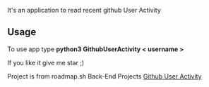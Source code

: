It's an application to read recent github User Activity
<h2>Usage</h2>
To use app type <b>python3 GithubUserActivity < username ></b>


If you like it give me star ;)




Project is from roadmap.sh Back-End Projects <a href="https://roadmap.sh/projects/github-user-activity">Github User Activity</a>